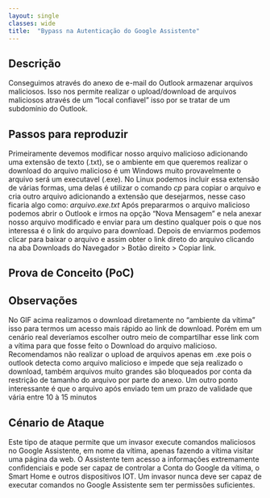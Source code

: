 ```yaml
---
layout: single
classes: wide
title:  "Bypass na Autenticação do Google Assistente"
---
```

## Descrição
Conseguimos através do anexo de e-mail do Outlook armazenar arquivos maliciosos.
Isso nos permite realizar o upload/download de arquivos maliciosos através de um “local confiavel” isso por se tratar de um subdomínio do Outlook.


## Passos para reproduzir
Primeiramente devemos modificar nosso arquivo malicioso adicionando uma extensão de texto (.txt), se o ambiente em que queremos realizar o download do arquivo malicioso é um Windows muito provavelmente o arquivo será um executavel (.exe).
No Linux podemos incluir essa extensão de várias formas, uma delas é utilizar o comando *cp* para copiar o arquivo e cria outro arquivo adicionando a extensão que desejarmos, nesse caso ficaria algo como: *arquivo.exe.txt*
Após prepararmos o arquivo malicioso podemos abrir o Outlook e irmos na opção “Nova Mensagem” e nela anexar nosso arquivo modificado e enviar para um destino qualquer pois o que nos interessa é o link do arquivo para download.
Depois de enviarmos podemos clicar para baixar o arquivo e assim obter o link direto do arquivo clicando na aba Downloads do Navegador > Botão direito >  Copiar link.


## Prova de Conceito (PoC)



## Observações
No GIF acima realizamos o download diretamente no “ambiente da vítima” isso para termos um acesso mais rápido ao link de download. Porém em um cenário real deveríamos escolher outro meio de compartilhar esse link com a vítima para que fosse feito o Download do arquivo malicioso.
Recomendamos não realizar o upload de arquivos apenas em .exe pois o outlook detecta como arquivo malicioso e impede que seja realizado o download, também arquivos muito grandes são bloqueados por conta da restrição de tamanho do arquivo por parte do anexo.
Um outro ponto interessante é que o arquivo após enviado tem um prazo de validade que vária entre 10 à 15 minutos

## Cénario de Ataque
Este tipo de ataque permite que um invasor execute comandos maliciosos no Google Assistente, em nome da vítima, apenas fazendo a vítima visitar uma página da web.
O Assistente tem acesso a informações extremamente confidenciais e pode ser capaz de controlar a Conta do Google da vítima, o Smart Home e outros dispositivos IOT.
Um invasor nunca deve ser capaz de executar comandos no Google Assistente sem ter permissões suficientes.
